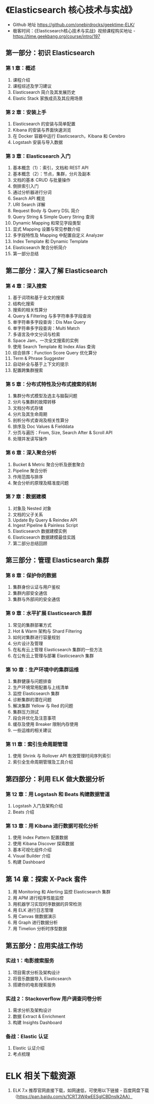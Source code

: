 # 《Elasticsearch 核心技术与实战》
- Github 地址 https://github.com/onebirdrocks/geektime-ELK/
- 极客时间：《Elasticsearch核心技术与实战》视频课程购买地址 - https://time.geekbang.org/course/intro/197
## 第一部分：初识 Elasticsearch
### 第 1 章：概述
1. 课程介绍
2. 课程综述及学习建议
3. Elasticsearch 简介及其发展历史
4. Elastic Stack 家族成员及其应用场景
### 第 2 章：安装上手
1. Elasticsearch 的安装与简单配置
2. Kibana 的安装与界面快速浏览
3. 在 Docker 容器中运行 Elasticsearch，Kibana 和 Cerebro
4. Logstash 安装与导入数据
### 第 3 章：Elasticsearch 入门
1. 基本概念（1）：索引，文档和 REST API
2. 基本概念（2）：节点，集群，分片及副本
3. 文档的基本 CRUD 与批量操作
4. 倒排索引入门
5. 通过分析器进行分词
6. Search API 概览
7. URI Search 详解
8. Request Body 与 Query DSL 简介
9. Query String & Simple Query String 查询
10. Dynamic Mapping 和常见字段类型
11. 显式 Mapping 设置与常见参数介绍
12. 多字段特性及 Mapping 中配置自定义 Analyzer
13. Index Template 和 Dynamic Template
14. Elasticsearch 聚合分析简介
15. 第一部分总结
## 第二部分：深入了解 Elasticsearch
### 第 4 章：深入搜索
1. 基于词项和基于全文的搜索
2. 结构化搜索
3. 搜索的相关性算分
4. Query & Filtering 与多字符串多字段查询
5. 单字符串多字段查询：Dis Max Query
6. 单字符串多字段查询：Multi Match
7. 多语言及中文分词与检索
8. Space Jam，一次全文搜索的实例
9. 使用 Search Template 和 Index Alias 查询
10. 综合排序：Function Score Query 优化算分
11. Term & Phrase Suggester
12. 自动补全与基于上下文的提示
13. 配置跨集群搜索
### 第 5 章：分布式特性及分布式搜索的机制
1. 集群分布式模型及选主与脑裂问题
2. 分片与集群的故障转移
3. 文档分布式存储
4. 分片及其生命周期
5. 剖析分布式查询及相关性算分
6. 排序及 Doc Values & Fielddata
7. 分页与遍历：From, Size, Search After & Scroll API
8. 处理并发读写操作
### 第 6 章：深入聚合分析
1. Bucket & Metric 聚合分析及嵌套聚合
2. Pipeline 聚合分析
3. 作用范围与排序
4. 聚合分析的原理及精准度问题
### 第 7 章：数据建模
1. 对象及 Nested 对象
2. 文档的父子关系
3. Update By Query & Reindex API
4. Ingest Pipeline & Painless Script
6. Elasticsearch 数据建模实例
7. Elasticsearch 数据建模最佳实践
8. 第二部分总结回顾
## 第三部分：管理 Elasticsearch 集群
### 第 8 章：保护你的数据
1. 集群身份认证与用户鉴权
2. 集群内部安全通信
3. 集群与外部间的安全通信
### 第 9 章：水平扩展 Elasticsearch 集群
1. 常见的集群部署方式
2. Hot & Warm 架构与 Shard Filtering
3. 如何对集群进行容量规划
4. 分片设计及管理
5. 在私有云上管理 Elasticsearch 集群的一些方法
6. 在公有云上管理与部署 Elasticsearch 集群
### 第 10 章：生产环境中的集群运维
1. 集群健康与问题排查
2. 生产环境常用配置与上线清单
3. 监控 Elasticsearch 集群
4. 诊断集群的潜在问题  
5. 解决集群 Yellow 与 Red 的问题
6. 集群压力测试
7. 段合并优化及注意事项
8. 缓存及使用 Breaker 限制内存使用
9. 一些运维的相关建议
### 第 11 章：索引生命周期管理
1. 使用 Shrink 与 Rollover API 有效管理时间序列索引
2. 索引全生命周期管理及工具介绍   
## 第四部分：利用 ELK 做大数据分析
### 第 12 章：用 Logstash 和 Beats 构建数据管道
1. Logstash 入门及架构介绍
2. Beats 介绍
### 第 13 章：用 Kibana 进行数据可视化分析
1. 使用 Index Pattern 配置数据
2. 使用 Kibana Discover 探索数据
3. 基本可视化组件介绍
4. Visual Builder 介绍
5. 构建 Dashboard  
## 第 14 章：探索 X-Pack 套件
1. 用 Monitoring 和 Alerting 监控 Elasticsearch 集群
2. 用 APM 进行程序性能监控
3. 用机器学习实现时序数据的异常检测
4. 用 ELK 进行日志管理
5. 用 Canvas 做数据演示
6. 用 Graph 进行数据分析
7. 用 Timelion 分析时序型数据
## 第五部分：应用实战工作坊  
### 实战 1：电影搜索服务
1. 项目需求分析及架构设计
2. 将音乐数据导入 Elasticsearch
3. 搭建你的电影搜索服务   
### 实战 2：Stackoverflow 用户调查问卷分析
1. 需求分析及架构设计
2. 数据 Extract & Enrichment
3. 构建 Insights Dashboard
### 备战：Elastic 认证
1. Elastic 认证介绍
2. 考点梳理

# ELK 相关下载资源
1. ELK 7.x  推荐官网直接下载，如网速低，可使用以下链接 - 百度网盘下载（https://pan.baidu.com/s/1CRT3W4wEESglCBDnslk2AA）

